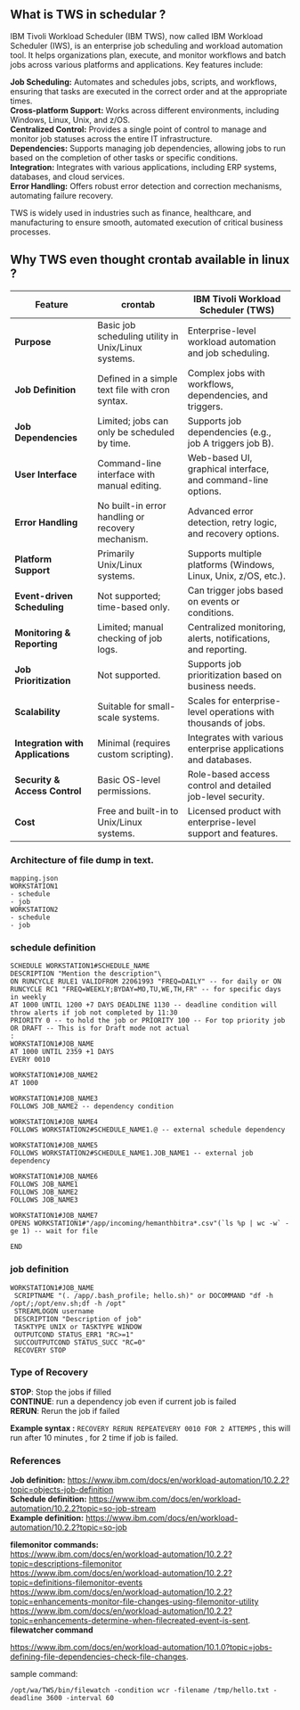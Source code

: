 ## What is TWS in schedular ?

IBM Tivoli Workload Scheduler (IBM TWS), now called IBM Workload Scheduler (IWS), is an enterprise job scheduling and workload automation tool. It helps organizations plan, execute, and monitor workflows and batch jobs across various platforms and applications. Key features include:  

__Job Scheduling:__ Automates and schedules jobs, scripts, and workflows, ensuring that tasks are executed in the correct order and at the appropriate times.  
__Cross-platform Support:__ Works across different environments, including Windows, Linux, Unix, and z/OS.  
__Centralized Control:__ Provides a single point of control to manage and monitor job statuses across the entire IT infrastructure.  
__Dependencies:__ Supports managing job dependencies, allowing jobs to run based on the completion of other tasks or specific conditions.  
__Integration:__ Integrates with various applications, including ERP systems, databases, and cloud services.  
__Error Handling:__ Offers robust error detection and correction mechanisms, automating failure recovery.  

TWS is widely used in industries such as finance, healthcare, and manufacturing to ensure smooth, automated execution of critical business processes.  


## Why TWS even thought crontab available in linux ?

| Feature                        | crontab                                              | IBM Tivoli Workload Scheduler (TWS)                            |
|---------------------------------|------------------------------------------------------|---------------------------------------------------------------|
| **Purpose**                     | Basic job scheduling utility in Unix/Linux systems.  | Enterprise-level workload automation and job scheduling.       |
| **Job Definition**              | Defined in a simple text file with cron syntax.      | Complex jobs with workflows, dependencies, and triggers.       |
| **Job Dependencies**            | Limited; jobs can only be scheduled by time.         | Supports job dependencies (e.g., job A triggers job B).        |
| **User Interface**              | Command-line interface with manual editing.          | Web-based UI, graphical interface, and command-line options.   |
| **Error Handling**              | No built-in error handling or recovery mechanism.    | Advanced error detection, retry logic, and recovery options.   |
| **Platform Support**            | Primarily Unix/Linux systems.                        | Supports multiple platforms (Windows, Linux, Unix, z/OS, etc.).|
| **Event-driven Scheduling**     | Not supported; time-based only.                      | Can trigger jobs based on events or conditions.                |
| **Monitoring & Reporting**      | Limited; manual checking of job logs.                | Centralized monitoring, alerts, notifications, and reporting.  |
| **Job Prioritization**          | Not supported.                                       | Supports job prioritization based on business needs.           |
| **Scalability**                 | Suitable for small-scale systems.                    | Scales for enterprise-level operations with thousands of jobs. |
| **Integration with Applications**| Minimal (requires custom scripting).                 | Integrates with various enterprise applications and databases.  |
| **Security & Access Control**   | Basic OS-level permissions.                          | Role-based access control and detailed job-level security.     |
| **Cost**                        | Free and built-in to Unix/Linux systems.             | Licensed product with enterprise-level support and features.   |

### Architecture of file dump in text. 

```
mapping.json
WORKSTATION1
- schedule
- job
WORKSTATION2
- schedule
- job
```

### schedule definition

```
SCHEDULE WORKSTATION1#SCHEDULE_NAME
DESCRIPTION "Mention the description"\
ON RUNCYCLE RULE1 VALIDFROM 22061993 "FREQ=DAILY" -- for daily or ON RUNCYCLE RC1 "FREQ=WEEKLY;BYDAY=MO,TU,WE,TH,FR" -- for specific days in weekly  
AT 1000 UNTIL 1200 +7 DAYS DEADLINE 1130 -- deadline condition will throw alerts if job not completed by 11:30
PRIORITY 0 -- to hold the job or PRIORITY 100 -- For top priority job OR DRAFT -- This is for Draft mode not actual
:
WORKSTATION1#JOB_NAME
AT 1000 UNTIL 2359 +1 DAYS
EVERY 0010

WORKSTATION1#JOB_NAME2
AT 1000

WORKSTATION1#JOB_NAME3
FOLLOWS JOB_NAME2 -- dependency condition

WORKSTATION1#JOB_NAME4
FOLLOWS WORKSTATION2#SCHEDULE_NAME1.@ -- external schedule dependency

WORKSTATION1#JOB_NAME5
FOLLOWS WORKSTATION2#SCHEDULE_NAME1.JOB_NAME1 -- external job dependency

WORKSTATION1#JOB_NAME6
FOLLOWS JOB_NAME1
FOLLOWS JOB_NAME2
FOLLOWS JOB_NAME3

WORKSTATION1#JOB_NAME7
OPENS WORKSTATION1#"/app/incoming/hemanthbitra*.csv"(`ls %p | wc -w` -ge 1) -- wait for file

END
```
### job definition

```
WORKSTATION1#JOB_NAME
 SCRIPTNAME "(. /app/.bash_profile; hello.sh)" or DOCOMMAND "df -h /opt/;/opt/env.sh;df -h /opt"
 STREAMLOGON username
 DESCRIPTION "Description of job"
 TASKTYPE UNIX or TASKTYPE WINDOW
 OUTPUTCOND STATUS_ERR1 "RC>=1"
 SUCCOUTPUTCOND STATUS_SUCC "RC=0"
 RECOVERY STOP
```

### Type of Recovery

__STOP__: Stop the jobs if filled  
__CONTINUE__: run a dependency job even if current job is failed  
__RERUN__: Rerun the job if failed  

__Example syntax :__ `RECOVERY RERUN REPEATEVERY 0010 FOR 2 ATTEMPS` , this will run after 10 minutes , for 2 time if job is failed.  

### References

__Job definition:__ https://www.ibm.com/docs/en/workload-automation/10.2.2?topic=objects-job-definition  
__Schedule definition:__ https://www.ibm.com/docs/en/workload-automation/10.2.2?topic=so-job-stream  
__Example definition:__ https://www.ibm.com/docs/en/workload-automation/10.2.2?topic=so-job  

__filemonitor commands:__  
https://www.ibm.com/docs/en/workload-automation/10.2.2?topic=descriptions-filemonitor  
https://www.ibm.com/docs/en/workload-automation/10.2.2?topic=definitions-filemonitor-events  
https://www.ibm.com/docs/en/workload-automation/10.2.2?topic=enhancements-monitor-file-changes-using-filemonitor-utility  
https://www.ibm.com/docs/en/workload-automation/10.2.2?topic=enhancements-determine-when-filecreated-event-is-sent.  
__filewatcher command__

https://www.ibm.com/docs/en/workload-automation/10.1.0?topic=jobs-defining-file-dependencies-check-file-changes. 

sample command: 
```
/opt/wa/TWS/bin/filewatch -condition wcr -filename /tmp/hello.txt -deadline 3600 -interval 60
```
